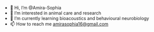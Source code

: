 - 👋 Hi, I’m @Amira-Sophia
- 👀 I’m interested in animal care and research
- 🌱 I’m currently learning bioacoustics and behavioural neurobiology
- 📫 How to reach me amirasophia16@gmail.com

<!---
Amira-Sophia/Amira-Sophia is a ✨ special ✨ repository because its `README.md` (this file) appears on your GitHub profile.
You can click the Preview link to take a look at your changes.
--->
